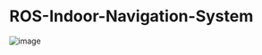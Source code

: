 # ROS-Indoor-Navigation-System

![image](https://user-images.githubusercontent.com/86829520/151217551-51ed2990-78cd-410c-a529-1bdd8cb1fb44.png)
